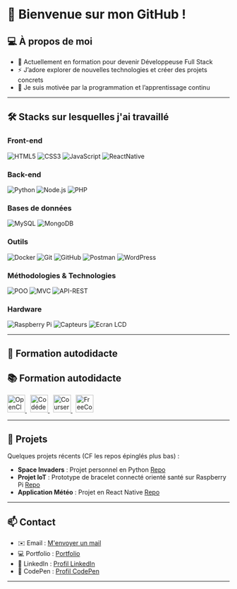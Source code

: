 # 👋 Bienvenue sur mon GitHub !

## 💻 À propos de moi

- 🌱 Actuellement en formation pour devenir Développeuse Full Stack  
- ⚡ J’adore explorer de nouvelles technologies et créer des projets concrets  
- 🎯 Je suis motivée par la programmation et l’apprentissage continu  

---


## 🛠 Stacks sur lesquelles j'ai travaillé

### Front-end
![HTML5](https://img.shields.io/badge/HTML5-E34F26?style=for-the-badge&logo=html5&logoColor=white)
![CSS3](https://img.shields.io/badge/CSS3-1572B6?style=for-the-badge&logo=css3&logoColor=white)
![JavaScript](https://img.shields.io/badge/JavaScript-F7DF1E?style=for-the-badge&logo=javascript&logoColor=black)
![ReactNative](https://img.shields.io/badge/React_Native-61DAFB?style=for-the-badge&logo=react&logoColor=black)

### Back-end
![Python](https://img.shields.io/badge/Python-FFD43B?style=for-the-badge&logo=python&logoColor=blue)
![Node.js](https://img.shields.io/badge/Node.js-339933?style=for-the-badge&logo=nodedotjs&logoColor=white)
![PHP](https://img.shields.io/badge/PHP-777BB4?style=for-the-badge&logo=php&logoColor=white)

### Bases de données
![MySQL](https://img.shields.io/badge/MySQL-4479A1?style=for-the-badge&logo=mysql&logoColor=white)
![MongoDB](https://img.shields.io/badge/MongoDB-47A248?style=for-the-badge&logo=mongodb&logoColor=white)

### Outils
![Docker](https://img.shields.io/badge/Docker-2496ED?style=for-the-badge&logo=docker&logoColor=white)
![Git](https://img.shields.io/badge/Git-F05032?style=for-the-badge&logo=git&logoColor=white)
![GitHub](https://img.shields.io/badge/GitHub-181717?style=for-the-badge&logo=github&logoColor=white)
![Postman](https://img.shields.io/badge/Postman-FF6C37?style=for-the-badge&logo=postman&logoColor=white)
![WordPress](https://img.shields.io/badge/WordPress-21759B?style=for-the-badge&logo=wordpress&logoColor=white)

### Méthodologies & Technologies
![POO](https://img.shields.io/badge/POO-4CAF50?style=for-the-badge)
![MVC](https://img.shields.io/badge/MVC-2196F3?style=for-the-badge)
![API-REST](https://img.shields.io/badge/API--REST-FF9800?style=for-the-badge)

### Hardware
![Raspberry Pi](https://img.shields.io/badge/Raspberry_Pi-C51A4A?style=for-the-badge&logo=raspberry-pi&logoColor=white)
![Capteurs](https://img.shields.io/badge/Capteurs-4CAF50?style=for-the-badge)
![Ecran LCD](https://img.shields.io/badge/Ecran_LCD-009688?style=for-the-badge)

---

## 🌱 Formation autodidacte

## 📚 Formation autodidacte
<p>
  <a href="https://openclassrooms.com" target="_blank">
    <img src="https://upload.wikimedia.org/wikipedia/fr/thumb/0/0d/Logo_OpenClassrooms.png/330px-Logo_OpenClassrooms.png" alt="OpenClassrooms" height="40"/>
  </a>
  &nbsp;
  <a href="https://www.codedex.com/" target="_blank">
    <img src="https://avatars.githubusercontent.com/u/105237839?s=200&v=4" alt="Codédex" height="40"/>
  </a>
  &nbsp;
  <a href="https://www.coursera.org/" target="_blank">
    <img src="https://camo.githubusercontent.com/ee98cdbfbfaf2396a59bd254e74f22829730ea61c653b2f0c198363f2e71d42e/68747470733a2f2f75706c6f61642e77696b696d656469612e6f72672f77696b6970656469612f636f6d6d6f6e732f7468756d622f392f39372f436f7572736572612d4c6f676f5f363030783630302e7376672f3230343870782d436f7572736572612d4c6f676f5f363030783630302e7376672e706e67" alt="Coursera" height="40"/>
  </a>
  &nbsp;
  <a href="https://www.freecodecamp.org/" target="_blank">
    <img src="https://design-style-guide.freecodecamp.org/downloads/fcc_primary_small.svg" alt="FreeCodeCamp" height="40"/>
  </a>
</p>

---

## 📂 Projets

Quelques projets récents (CF les repos épinglés plus bas) :  
- **Space Invaders** : Projet personnel en Python [Repo](https://github.com/RukenDogan/space_invaders)
- **Projet IoT** : Prototype de bracelet connecté orienté santé sur Raspberry Pi [Repo](https://github.com/RukenDogan/projet-iot-Cardioberry)
- **Application Météo** : Projet en React Native [Repo](https://github.com/RukenDogan/app-meteo)

---

## 📫 Contact

- ✉️ Email : [M'envoyer un mail](mailto:ruken.dogan@gmail.com)
- 💻 Portfolio : [Portfolio](https://rukendogan.github.io/portfolio/)
- 🔗 LinkedIn : [Profil LinkedIn](https://www.linkedin.com/in/ruken-d-84247435b/)
- 📝 CodePen : [Profil CodePen](https://codepen.io/RukenDogan)

---


